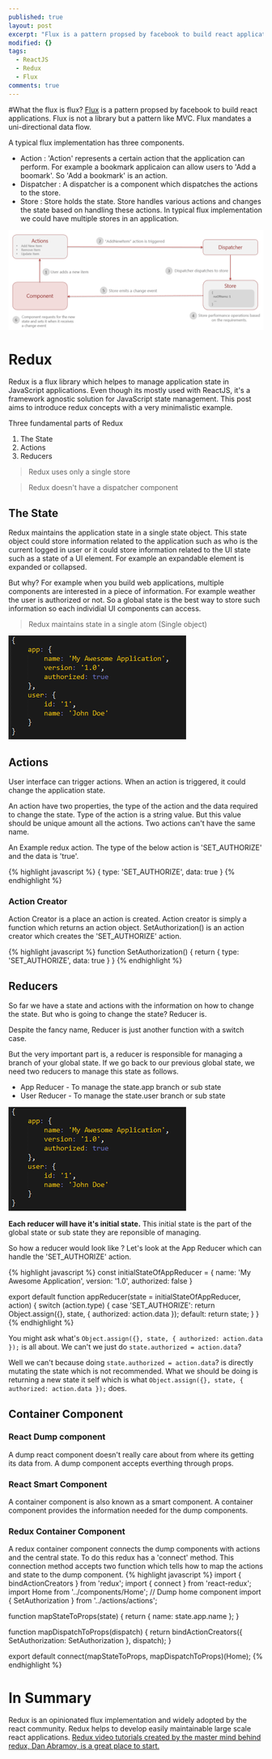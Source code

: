 ```yaml
---
published: true
layout: post
excerpt: "Flux is a pattern propsed by facebook to build react applications. Flux is not a library but a pattern like MVC. Flux mandates a uni-directional data flow."
modified: {}
tags: 
  - ReactJS
  - Redux
  - Flux
comments: true
---
```



#What the flux is flux?
[Flux](https://facebook.github.io/flux/) is a pattern propsed by facebook to build react applications. Flux is not a library but a pattern like MVC. Flux mandates a uni-directional data flow. 

A typical flux implementation has three components. 
- Action : 'Action' represents a certain action that the application can perform. For example a bookmark applicaion can allow users to 'Add a boomark'. So 'Add a bookmark' is an action.
- Dispatcher : A dispatcher is a component which dispatches the actions to the store.
- Store : Store holds the state. Store handles various actions and changes the state based on handling these actions. In typical flux implementation we could have multiple stores in an application.

![FluxImplementation.PNG](https://raw.githubusercontent.com/Raathigesh/Raathigesh.github.io/master/_posts/FluxImplementation.PNG)

# Redux
Redux is a flux library which helpes to manage application state in JavaScript applications. Even though its mostly used with ReactJS, it's a framework agnostic solution for JavaScript state management. This post aims to introduce redux concepts with a very minimalistic example.

Three fundamental parts of Redux
1. The State 
2. Actions
3. Reducers 

> Redux uses only a single store

> Redux doesn't have a dispatcher component

## The State
Redux maintains the application state in a single state object. This state object could store information related to the application such as who is the current logged in user or it could store information related to the UI state such as a state of a UI element. For example an expandable element is expanded or collapsed.

But why? For example when you build web applications, multiple components are interested in a piece of information. For example weather the user is authorized or not. So a global state is the best way to store such information so each individial UI components can access.

> Redux maintains state in a single atom (Single object)

![SingleState.PNG](https://raw.githubusercontent.com/Raathigesh/Raathigesh.github.io/master/_posts/SingleState.PNG)

## Actions
User interface can trigger actions. When an action is triggered, it could change the application state.

An action have two properties, the type of the action and the data required to change the state. Type of the action is a string value. But this value should be unique amount all the actions. Two actions can't have the same name.

An Example redux action. The type of the below action is 'SET_AUTHORIZE' and the data is 'true'.

{% highlight javascript %}
 {
 	type: 'SET_AUTHORIZE',
    data: true
 }
{% endhighlight %}

### Action Creator
Action Creator is a place an action is created. Action creator is simply a function which returns an action object. SetAuthorization() is an action creator which creates the 'SET_AUTHORIZE' action.

{% highlight javascript %}
function SetAuthorization() {
	return  {
      type: 'SET_AUTHORIZE',
      data: true
 	}
}
{% endhighlight %}

## Reducers
So far we have a state and actions with the information on how to change the state. But who is going to change the state? Reducer is. 

Despite the fancy name, Reducer is just another function with a switch case. 

But the very important part is, a reducer is responsible for managing a branch of your global state. If we go back to our previous global state, we need two reducers to manage this state as follows.

- App Reducer - To manage the state.app branch or sub state
- User Reducer - To manage the state.user branch or sub state

![SingleState.PNG](https://raw.githubusercontent.com/Raathigesh/Raathigesh.github.io/master/_posts/SingleState.PNG)

**Each reducer will have it's initial state.** This initial state is the part of the global state or sub state they are reponsible of managing.

So how a reducer would look like ? Let's look at the App Reducer which can handle the 'SET_AUTHORIZE' action.

{% highlight javascript %}
const initialStateOfAppReducer = {
	name: 'My Awesome Application',
    version: '1.0',
    authorized: false
}

export default function appReducer(state = initialStateOfAppReducer, action) {
  switch (action.type) {
    case 'SET_AUTHORIZE':
      return Object.assign({}, state, { authorized: action.data });
    default:
      return state;
  }
}
{% endhighlight %}

You might ask what's `Object.assign({}, state, { authorized: action.data });` is all about. We can't we just do `state.authorized = action.data`?

Well we can't because doing `state.authorized = action.data`? is directly mutating the state which is not recommended. What we should be doing is returning a new state it self which is what `Object.assign({}, state, { authorized: action.data });` does.

## Container Component

### React Dump component
A dump react component doesn't really care about from where its getting its data from. A dump component accepts everthing through props.

### React Smart Component
A container component is also known as a smart component. A container component provides the information needed for the dump components.

### Redux Container Component
A redux container component connects the dump components with actions and the central state. To do this redux has a 'connect' method. This connection method accepts two function which tells how to map the actions and state to the dump component.
{% highlight javascript %}
import { bindActionCreators } from 'redux';
import { connect } from 'react-redux';
import Home from '../components/Home'; // Dump home component
import { SetAuthorization } from '../actions/actions';

function mapStateToProps(state) {
  return {
    name: state.app.name
  };
}

function mapDispatchToProps(dispatch) {
  return bindActionCreators({
    SetAuthorization: SetAuthorization
  }, dispatch);
}

export default connect(mapStateToProps, mapDispatchToProps)(Home);
{% endhighlight %}

# In Summary
Redux is an opinionated flux implementation and widely adopted by the react community. Redux helps to develop easily maintainable large scale react applications. [Redux video tutorials created by the master mind behind redux, Dan Abramov, is a great place to start.](https://egghead.io/series/getting-started-with-redux)


